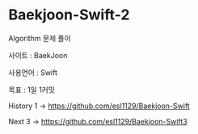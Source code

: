 # Baekjoon-Swift-2

Algorithm 문제 풀이

사이트 : BaekJoon

사용언어 : Swift

목표 : 1일 1커밋


History
1 -> https://github.com/esl1129/Baekjoon-Swift

Next
3 -> https://github.com/esl1129/Baekjoon-Swift3
